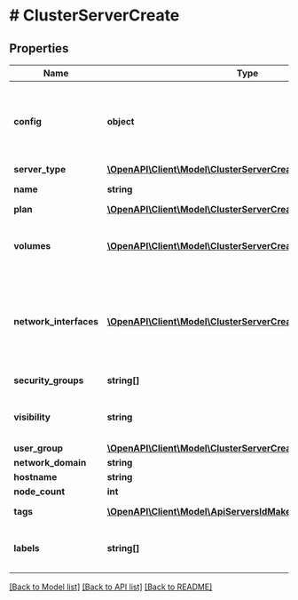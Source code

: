 # # ClusterServerCreate

## Properties

Name | Type | Description | Notes
------------ | ------------- | ------------- | -------------
**config** | **object** | Key for specific host type configuration  The config parameter is for configuration options that are specific to each Provision Type. The Provision Types api can be used to see which options are available. |
**server_type** | [**\OpenAPI\Client\Model\ClusterServerCreateServerType**](ClusterServerCreateServerType.md) |  | [optional]
**name** | **string** | Name to be used for host(s) created in the cluster |
**plan** | [**\OpenAPI\Client\Model\ClusterServerCreatePlan**](ClusterServerCreatePlan.md) |  |
**volumes** | [**\OpenAPI\Client\Model\ClusterServerCreateVolumes[]**](ClusterServerCreateVolumes.md) | The (optional) volumes parameter is for LV configuration, can create additional LVs at provision It should be passed as an array of Objects | [optional]
**network_interfaces** | [**\OpenAPI\Client\Model\ClusterServerCreateNetworkInterfaces[]**](ClusterServerCreateNetworkInterfaces.md) | The networkInterfaces parameter is for network configuration.  The Options API /api/options/zoneNetworkOptions can be used to see which options are available.  It should be passed as an array of Objects with the following attributes | [optional]
**security_groups** | **string[]** | Key for security group configuration. | [optional]
**visibility** | **string** | Visibility for server host | [optional] [default to 'private']
**user_group** | [**\OpenAPI\Client\Model\ClusterServerCreateUserGroup**](ClusterServerCreateUserGroup.md) |  | [optional]
**network_domain** | **string** | Network domain | [optional]
**hostname** | **string** | Hostname for server host | [optional]
**node_count** | **int** | Number of workers or hosts | [optional]
**tags** | [**\OpenAPI\Client\Model\ApiServersIdMakeManagedServerTags[]**](ApiServersIdMakeManagedServerTags.md) | Metadata tags, Array of objects having a name and value. | [optional]
**labels** | **string[]** | Array of strings (keywords). This will set labels on the server and also on the cluster as well by default. | [optional]

[[Back to Model list]](../../README.md#models) [[Back to API list]](../../README.md#endpoints) [[Back to README]](../../README.md)
